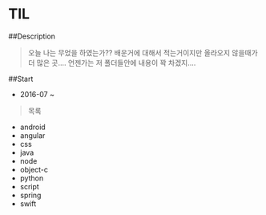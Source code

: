 # TIL

##Description
> 오늘 나는 무었을 하였는가?? 배운거에 대해서 적는거이지만 올라오지 않을때가 더 많은 곳.... 언젠가는 저 폴더들안에 내용이 꽉 차겠지....

##Start
* 2016-07 ~


> 목록

* android
* angular
* css
* java
* node
* object-c
* python
* script
* spring
* swift
